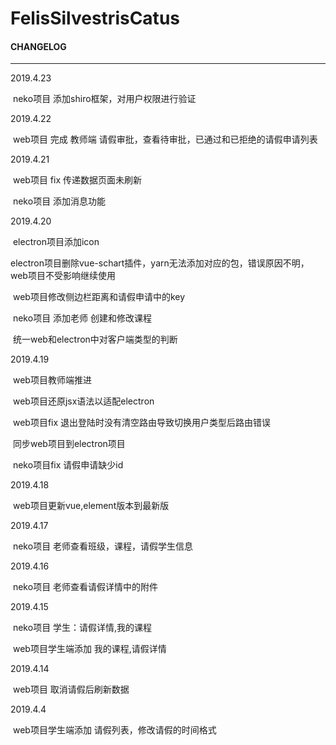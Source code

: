 # FelisSilvestrisCatus

#### CHANGELOG

-------------------

2019.4.23

​	neko项目 添加shiro框架，对用户权限进行验证

2019.4.22

​	web项目 完成 教师端 请假审批，查看待审批，已通过和已拒绝的请假申请列表

2019.4.21

​	web项目 fix 传递数据页面未刷新

​	neko项目 添加消息功能

2019.4.20

​	electron项目添加icon

​	electron项目删除vue-schart插件，yarn无法添加对应的包，错误原因不明，web项目不受影响继续使用

​	web项目修改侧边栏距离和请假申请中的key

​	neko项目 添加老师 创建和修改课程

​	统一web和electron中对客户端类型的判断

2019.4.19

​	web项目教师端推进

​	web项目还原jsx语法以适配electron

​	web项目fix 退出登陆时没有清空路由导致切换用户类型后路由错误

​	同步web项目到electron项目

​	neko项目fix 请假申请缺少id

2019.4.18

​	web项目更新vue,element版本到最新版

2019.4.17

​	neko项目 老师查看班级，课程，请假学生信息

2019.4.16

​	neko项目 老师查看请假详情中的附件

2019.4.15

​	neko项目 学生：请假详情,我的课程

​	web项目学生端添加 我的课程,请假详情

2019.4.14

​	web项目 取消请假后刷新数据

2019.4.4

​	web项目学生端添加 请假列表，修改请假的时间格式